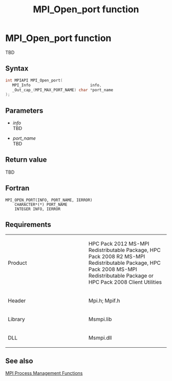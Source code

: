 ﻿---
title: MPI_Open_port function
TOCTitle: MPI_Open_port function
ms:assetid: 1421cd0c-9be4-459c-bba3-d874ed1c7249
ms:mtpsurl: https://msdn.microsoft.com/en-us/library/Dn473437(v=VS.85)
ms:contentKeyID: 59360973
ms.date: 03/28/2018
mtps_version: v=VS.85
f1_keywords:
- MPI_OPEN_PORT
- mpif/MPI_Open_port
- mpi/MPI_OPEN_PORT
dev_langs:
- C++
- C
---

# MPI\_Open\_port function

TBD

## Syntax

``` c++
int MPIAPI MPI_Open_port(
   MPI_Info                          info,
   _Out_cap_(MPI_MAX_PORT_NAME) char *port_name
);
```

## Parameters

  - *info*  
    TBD

  - *port\_name*  
    TBD

## Return value

TBD

## Fortran

    MPI_OPEN_PORT(INFO, PORT_NAME, IERROR)
        CHARACTER*(*) PORT_NAME
        INTEGER INFO, IERROR

## Requirements

<table>
<colgroup>
<col style="width: 50%" />
<col style="width: 50%" />
</colgroup>
<tbody>
<tr class="odd">
<td><p>Product</p></td>
<td><p>HPC Pack 2012 MS-MPI Redistributable Package, HPC Pack 2008 R2 MS-MPI Redistributable Package, HPC Pack 2008 MS-MPI Redistributable Package or HPC Pack 2008 Client Utilities</p></td>
</tr>
<tr class="even">
<td><p>Header</p></td>
<td>Mpi.h;
Mpif.h</td>
</tr>
<tr class="odd">
<td><p>Library</p></td>
<td>Msmpi.lib</td>
</tr>
<tr class="even">
<td><p>DLL</p></td>
<td>Msmpi.dll</td>
</tr>
</tbody>
</table>


## See also

[MPI Process Management Functions](mpi-process-management-functions.md)

